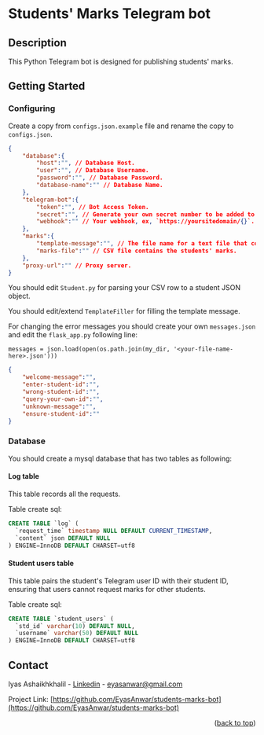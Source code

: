 # Students' Marks Telegram bot
## Description
This Python Telegram bot is designed for publishing students' marks. 

## Getting Started
### Configuring
Create a copy from `configs.json.example` file and rename the copy to `configs.json`.

```json
{
    "database":{
        "host":"", // Database Host.
        "user":"", // Database Username.
        "password":"", // Database Password.
        "database-name":"" // Database Name.
    },
    "telegram-bot":{
        "token":"", // Bot Access Token.
        "secret":"", // Generate your own secret number to be added to the flask endpoint url.
        "webhook":"" // Your webhook, ex, `https://yoursitedomain/{}`. The curly parentheses will be replaced with the specified secret.
    },
    "marks":{
        "template-message":"", // The file name for a text file that contains a template text message to be sent to the student along with their marks.
        "marks-file":"" // CSV file contains the students' marks.
    },
    "proxy-url":"" // Proxy server.
}
```

You should edit `Student.py` for parsing your CSV row to a student JSON object.

You should edit/extend `TemplateFiller` for filling the template message.

For changing the error messages you should create your own `messages.json` and edit the `flask_app.py` following line:

`messages = json.load(open(os.path.join(my_dir, '<your-file-name-here>.json')))`

```json
{
    "welcome-message":"",
    "enter-student-id":"",
    "wrong-student-id":"",
    "query-your-own-id":"",
    "unknown-message":"",
    "ensure-student-id":""
}
```

### Database
You should create a mysql database that has two tables as following:
#### Log table
This table records all the requests.

Table create sql:
```sql
CREATE TABLE `log` (
  `request_time` timestamp NULL DEFAULT CURRENT_TIMESTAMP,
  `content` json DEFAULT NULL
) ENGINE=InnoDB DEFAULT CHARSET=utf8
```

#### Student users table
This table pairs the student's Telegram user ID with their student ID, ensuring that users cannot request marks for other students.

Table create sql:
```sql
CREATE TABLE `student_users` (
  `std_id` varchar(10) DEFAULT NULL,
  `username` varchar(50) DEFAULT NULL
) ENGINE=InnoDB DEFAULT CHARSET=utf8
```

## Contact

Iyas Ashaikhkhalil - [Linkedin](https://www.linkedin.com/in/eyaskhalil/) - eyasanwar@gmail.com

Project Link: [https://github.com/EyasAnwar/students-marks-bot](https://github.com/EyasAnwar/students-marks-bot)

<p align="right">(<a href="#readme-top">back to top</a>)</p>